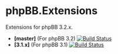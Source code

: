 # phpBB.Extensions
Extensions for phpBB 3.2.x.

* **[master]** (For phpBB 3.2) [![Build Status](https://travis-ci.org/VinaBB/phpBB.Extensions.svg?branch=master)](https://travis-ci.org/VinaBB/phpBB.Extensions)
* **[3.1.x]** (For phpBB 3.1) [![Build Status](https://travis-ci.org/VinaBB/phpBB.Extensions.svg?branch=3.1.x)](https://travis-ci.org/VinaBB/phpBB.Extensions)
